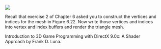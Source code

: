 [![](http://img.youtube.com/vi/vfOwqa8pa-Q/0.jpg)](http://www.youtube.com/watch?v=vfOwqa8pa-Q "Chapter 7 - Exercise 2 - Triangle Mesh")

Recall that exercise 2 of Chapter 6 asked you to construct the vertices and indices for the mesh in Figure 6.22. Now write those vertices and
indices into vertex and index buffers and render the triangle mesh.

Introduction to 3D Game Programming with DirectX 9.0c: A Shader Approach by Frank D. Luna.
